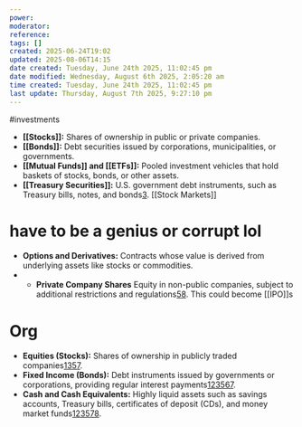 ```yaml
---
power: 
moderator: 
reference: 
tags: []
created: 2025-06-24T19:02
updated: 2025-08-06T14:15
date created: Tuesday, June 24th 2025, 11:02:45 pm
date modified: Wednesday, August 6th 2025, 2:05:20 am
time created: Tuesday, June 24th 2025, 11:02:45 pm
last update: Thursday, August 7th 2025, 9:27:10 pm
---
```

#investments 

- **[[Stocks]]:** Shares of ownership in public or private companies.
- **[[Bonds]]:** Debt securities issued by corporations, municipalities, or governments.
- **[[Mutual Funds]] and [[ETFs]]:** Pooled investment vehicles that hold baskets of stocks, bonds, or other assets.
- **[[Treasury Securities]]:** U.S. government debt instruments, such as Treasury bills, notes, and bonds[3](https://treasurydirect.gov/marketable-securities/selling-marketable-securities/).
[[Stock Markets]]

# have to be a genius or corrupt lol
- **Options and Derivatives:** Contracts whose value is derived from underlying assets like stocks or commodities.
- - **Private Company Shares** Equity in non-public companies, subject to additional restrictions and regulations[5](https://www.burkelaw.com/news-Burke-Warren-News-Alert-072911)[8](https://www.sec.gov/resources-small-businesses/capital-raising-building-blocks/private-companies-sec).  This could become [[IPO]]s

# Org
- **Equities (Stocks):** Shares of ownership in publicly traded companies[1](https://www.investopedia.com/terms/a/assetclasses.asp)[3](https://www.americanexpress.com/en-us/credit-cards/credit-intel/asset-classes/)[5](https://en.wikipedia.org/wiki/Asset_classes)[7](https://www.pimco.com/us/en/resources/education/get-to-know-various-types-of-asset-classes).
- **Fixed Income (Bonds):** Debt instruments issued by governments or corporations, providing regular interest payments[1](https://www.investopedia.com/terms/a/assetclasses.asp)[2](https://www.usbank.com/financialiq/invest-your-money/investment-strategies/asset-classes-demystified.html)[3](https://www.americanexpress.com/en-us/credit-cards/credit-intel/asset-classes/)[5](https://en.wikipedia.org/wiki/Asset_classes)[6](https://www.investopedia.com/terms/f/financialinstrument.asp)[7](https://www.pimco.com/us/en/resources/education/get-to-know-various-types-of-asset-classes).
- **Cash and Cash Equivalents:** Highly liquid assets such as savings accounts, Treasury bills, certificates of deposit (CDs), and money market funds[1](https://www.investopedia.com/terms/a/assetclasses.asp)[2](https://www.usbank.com/financialiq/invest-your-money/investment-strategies/asset-classes-demystified.html)[3](https://www.americanexpress.com/en-us/credit-cards/credit-intel/asset-classes/)[5](https://en.wikipedia.org/wiki/Asset_classes)[7](https://www.pimco.com/us/en/resources/education/get-to-know-various-types-of-asset-classes)[8](https://www.td.com/ca/en/investing/direct-investing/learn-to-invest/common-asset-classes).